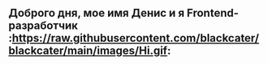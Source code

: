 ## Доброго дня, мое имя Денис и я Frontend-разработчик :https://raw.githubusercontent.com/blackcater/blackcater/main/images/Hi.gif:


<!--
**DeonisSukhov/DeonisSukhov** is a ✨ _special_ ✨ repository because its `README.md` (this file) appears on your GitHub profile.

Here are some ideas to get you started:

- 🔭 I’m currently working on ...
- 🌱 I’m currently learning ...
- 👯 I’m looking to collaborate on ...
- 🤔 I’m looking for help with ...
- 💬 Ask me about ...
- 📫 How to reach me: ...
- 😄 Pronouns: ...
- ⚡ Fun fact: ...
-->
